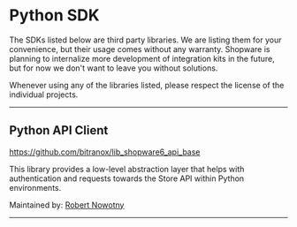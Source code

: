 # Python SDK

The SDKs listed below are third party libraries. We are listing them for your convenience, but their usage comes without any warranty. Shopware is planning to internalize more development of integration kits in the future, but for now we don't want to leave you without solutions.

Whenever using any of the libraries listed, please respect the license of the individual projects.

---

## Python API Client

https://github.com/bitranox/lib_shopware6_api_base

This library provides a low-level abstraction layer that helps with authentication and requests towards the Store API within Python environments.

Maintained by: [Robert Nowotny](https://github.com/bitranox)

---
